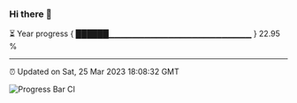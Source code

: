 ### Hi there 👋

⏳ Year progress { ██████▁▁▁▁▁▁▁▁▁▁▁▁▁▁▁▁▁▁▁▁▁▁▁▁ } 22.95 %

---

⏰ Updated on Sat, 25 Mar 2023 18:08:32 GMT

![Progress Bar CI](https://github.com/Shyam-Makwana/GitHub-Actions-Demo/workflows/Progress%20Bar%20CI/badge.svg)
